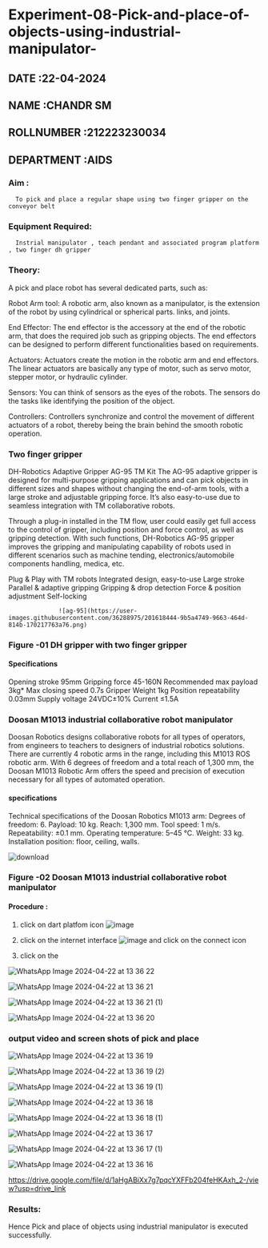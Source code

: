 # Experiment-08-Pick-and-place-of-objects-using-industrial-manipulator-
## DATE :22-04-2024
## NAME :CHANDR SM																			             
## ROLLNUMBER :212223230034
## DEPARTMENT :AIDS

### Aim :

      To pick and place a regular shape using two finger gripper on the conveyor belt 
      
### Equipment Required: 

      Instrial manipulator , teach pendant and associated program platform , two finger dh gripper 
      
### Theory: 

A pick and place robot has several dedicated parts, such as:

Robot Arm tool: A robotic arm, also known as a manipulator, is the extension of the robot by using cylindrical or spherical parts. links, and joints.

End Effector: The end effector is the accessory at the end of the robotic arm, that does the required job such as gripping objects. The end effectors can be designed to perform different functionalities based on requirements.

Actuators: Actuators create the motion in the robotic arm and end effectors. The linear actuators are basically any type of motor, such as servo motor, stepper motor, or hydraulic cylinder.

Sensors: You can think of sensors as the eyes of the robots. The sensors do the tasks like identifying the position of the object.

Controllers: Controllers synchronize and control the movement of different actuators of a robot, thereby being the brain behind the smooth robotic operation.


### Two finger gripper 

DH-Robotics
Adaptive Gripper AG-95 TM Kit
The AG-95 adaptive gripper is designed for multi-purpose gripping applications and can pick objects in different sizes and shapes without changing the end-of-arm tools, with a large stroke and adjustable gripping force. It’s also easy-to-use due to seamless integration with TM collaborative robots.

Through a plug-in installed in the TM flow, user could easily get full access to the control of gripper, including position and force control, as well as gripping detection. With such functions, DH-Robotics AG-95 gripper improves the gripping and manipulating capability of robots used in different scenarios such as machine tending, electronics/automobile components handling, medica, etc.

Plug & Play with TM robots
Integrated design, easy-to-use
Large stroke
Parallel & adaptive gripping
Gripping & drop detection
Force & position adjustment
Self-locking

                  ![ag-95](https://user-images.githubusercontent.com/36288975/201618444-9b5a4749-9663-464d-814b-170217763a76.png)

### Figure -01 DH gripper with two finger gripper 

#### Specifications

Opening stroke	95mm
Gripping force 	45-160N
Recommended max payload	3kg*
Max closing speed	0.7s
Gripper Weight	1kg
Position repeatability	0.03mm
Supply voltage	24VDC±10%
Current	≤1.5A



### Doosan M1013 industrial collaborative robot manipulator 
Doosan Robotics designs collaborative robots for all types of operators, from engineers to teachers to designers of industrial robotics solutions. There are currently 4 robotic arms in the range, including this M1013 ROS robotic arm. With 6 degrees of freedom and a total reach of 1,300 mm, the Doosan M1013 Robotic Arm offers the speed and precision of execution necessary for all types of automated operation.

#### specifications 
Technical specifications of the Doosan Robotics M1013 arm:
Degrees of freedom: 6.
Payload: 10 kg.
Reach: 1,300 mm.
Tool speed: 1 m/s.
Repeatability: ±0.1 mm.
Operating temperature: 5–45 °C.
Weight: 33 kg.
Installation position: floor, ceiling, walls.



![download](https://user-images.githubusercontent.com/36288975/201624230-89cc83ff-cecd-49ea-84c6-c67066e9d157.jpg)

### Figure -02 Doosan M1013 industrial collaborative robot manipulator 

#### Procedure : 

1. click on dart platfom icon ![image](https://user-images.githubusercontent.com/36288975/201621038-f1248586-5c20-40fd-8a74-68c7d8b44939.png)
2. click on the internet interface 
![image](https://user-images.githubusercontent.com/36288975/201621235-3b8b46a9-3c19-4207-9ea2-6a7954eb6135.png)
and click on the connect icon 

3. click on the 


![WhatsApp Image 2024-04-22 at 13 36 22](https://github.com/Dharshini-DS/Experiment-08-Pick-and-place-of-objects-using-industrial-manipulator-/assets/93427345/e0c16593-444e-4ebf-8970-0c48b44d508a)


![WhatsApp Image 2024-04-22 at 13 36 21](https://github.com/Dharshini-DS/Experiment-08-Pick-and-place-of-objects-using-industrial-manipulator-/assets/93427345/e2dd9764-b435-4728-bb67-714bc8703b0a)


![WhatsApp Image 2024-04-22 at 13 36 21 (1)](https://github.com/Dharshini-DS/Experiment-08-Pick-and-place-of-objects-using-industrial-manipulator-/assets/93427345/d8053fcd-7f4e-4d30-8b04-8417721e7363)


![WhatsApp Image 2024-04-22 at 13 36 20](https://github.com/Dharshini-DS/Experiment-08-Pick-and-place-of-objects-using-industrial-manipulator-/assets/93427345/1ecc522b-4473-4b94-ad3e-941eb7a887dc)




### output video and screen shots of pick and place 



![WhatsApp Image 2024-04-22 at 13 36 19](https://github.com/Dharshini-DS/Experiment-08-Pick-and-place-of-objects-using-industrial-manipulator-/assets/93427345/66982f33-c826-4f4f-9768-d91a87e47e53)


![WhatsApp Image 2024-04-22 at 13 36 19 (2)](https://github.com/Dharshini-DS/Experiment-08-Pick-and-place-of-objects-using-industrial-manipulator-/assets/93427345/0f95974f-e787-4345-87ca-0c10e8f1924f)



![WhatsApp Image 2024-04-22 at 13 36 19 (1)](https://github.com/Dharshini-DS/Experiment-08-Pick-and-place-of-objects-using-industrial-manipulator-/assets/93427345/d9a41712-036c-4fc1-aad5-92cae63f695f)



![WhatsApp Image 2024-04-22 at 13 36 18](https://github.com/Dharshini-DS/Experiment-08-Pick-and-place-of-objects-using-industrial-manipulator-/assets/93427345/71d9d037-ac3e-4072-af13-354dc53584c5)


![WhatsApp Image 2024-04-22 at 13 36 18 (1)](https://github.com/Dharshini-DS/Experiment-08-Pick-and-place-of-objects-using-industrial-manipulator-/assets/93427345/92e7c585-908e-4c7f-be6d-5ba0ab4ac892)


![WhatsApp Image 2024-04-22 at 13 36 17](https://github.com/Dharshini-DS/Experiment-08-Pick-and-place-of-objects-using-industrial-manipulator-/assets/93427345/565f9e28-a06f-4e20-afb2-f38955e06a1d)


![WhatsApp Image 2024-04-22 at 13 36 17 (1)](https://github.com/Dharshini-DS/Experiment-08-Pick-and-place-of-objects-using-industrial-manipulator-/assets/93427345/6de7cce5-65a7-4a8c-994f-ffbd1b164e3f)



![WhatsApp Image 2024-04-22 at 13 36 16](https://github.com/Dharshini-DS/Experiment-08-Pick-and-place-of-objects-using-industrial-manipulator-/assets/93427345/d1201607-1a8e-47d5-b27a-59b401d53f00)




https://drive.google.com/file/d/1aHgABiXx7g7pqcYXFFb204feHKAxh_2-/view?usp=drive_link


### Results: 

Hence Pick and place of objects using industrial manipulator is executed successfully.
